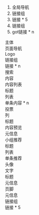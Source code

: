 1. 全局导航  
2. 链接组  
3. 链接 * 5  
2. 链接组  
3. got链接 * n  

主体  
    页面导航  
        Logo  
        链接组  
            链接 * n  
        搜索  
    内容  
        内容列表  
            标题  
            列表  
                单条内容 * n  
                    投票  
                    列  
                        标题  
                        内容预览  
                        元信息  
        小组推荐  
            标题  
            列表  
                单条推荐  
                    头像  
                    文字  
                        标题  
                        元信息  
页脚  
    元信息  
    链接组  
        链接 * 5 